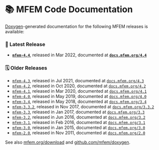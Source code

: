 # 📚 MFEM Code Documentation

[Doxygen](https://www.doxygen.nl)-generated documentation for the following MFEM releases is available:


### 🌟 Latest Release

- **[`mfem-4.4`](http://docs.mfem.org/4.4)**, released in Mar 2022, documented at **[`docs.mfem.org/4.4`](http://docs.mfem.org/4.4)**

### 🗓️ Older Releases

- [`mfem-4.3`](http://docs.mfem.org/4.3), released in Jul 2021, documented at [`docs.mfem.org/4.3`](http://docs.mfem.org/4.3)
- [`mfem-4.2`](http://docs.mfem.org/4.2), released in Oct 2020, documented at [`docs.mfem.org/4.2`](http://docs.mfem.org/4.2)
- [`mfem-4.1`](http://docs.mfem.org/4.1), released in Mar 2020, documented at [`docs.mfem.org/4.1`](http://docs.mfem.org/4.1)
- [`mfem-4.0`](http://docs.mfem.org/4.0), released in May 2019, documented at [`docs.mfem.org/4.0`](http://docs.mfem.org/4.0)
- [`mfem-3.4`](http://docs.mfem.org/3.4), released in May 2018, documented at [`docs.mfem.org/3.4`](http://docs.mfem.org/3.4)
- [`mfem-3.3.2`](http://docs.mfem.org/3.3.2), released in Nov 2017, documented at [`docs.mfem.org/3.3.2`](http://docs.mfem.org/3.3.2)
- [`mfem-3.3`](http://docs.mfem.org/3.3), released in Jan 2017, documented at [`docs.mfem.org/3.3`](http://docs.mfem.org/3.3)
- [`mfem-3.2`](http://docs.mfem.org/3.2), released in Jun 2016, documented at [`docs.mfem.org/3.2`](http://docs.mfem.org/3.2)
- [`mfem-3.1`](http://docs.mfem.org/3.1), released in Feb 2016, documented at [`docs.mfem.org/3.1`](http://docs.mfem.org/3.1)
- [`mfem-3.0`](http://docs.mfem.org/3.0), released in Jan 2015, documented at [`docs.mfem.org/3.0`](http://docs.mfem.org/3.0)
- [`mfem-2.0`](http://docs.mfem.org/2.0), released in Nov 2011, documented at [`docs.mfem.org/2.0`](http://docs.mfem.org/2.0)

See also [mfem.org/download](https://mfem.org/download/) and [github.com/mfem/doxygen](https://github.com/mfem/doxygen).

